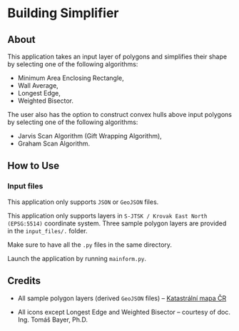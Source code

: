 # Building Simplifier
## About
This application takes an input layer of polygons and simplifies their shape by selecting one of the following algorithms:
- Minimum Area Enclosing Rectangle,
- Wall Average,
- Longest Edge,
- Weighted Bisector.  
  
The user also has the option to construct convex hulls above input polygons by selecting one of the following algorithms:
- Jarvis Scan Algorithm (Gift Wrapping Algorithm),
- Graham Scan Algorithm.

## How to Use
### Input files
This application only supports  `JSON` or `GeoJSON` files.

This application only supports layers in `S-JTSK / Krovak East North (EPSG:5514)` coordinate system. Three sample polygon layers are provided in the `input_files/.` folder.

Make sure to have all the `.py` files in the same directory.

Launch the application by running `mainform.py`.

## Credits
- All sample polygon layers (derived `GeoJSON` files) – [Katastrální mapa ČR](https://geoportal.cuzk.cz/(S(kzic4fwtlfocr0xrbslumcwm))/Default.aspx?mode=TextMeta&side=katastr_map&metadataID=CZ-00025712-CUZK_SERIES-MD_KM-KU-SHP&menu=211)

- All icons except Longest Edge and Weighted Bisector – courtesy of doc. Ing. Tomáš Bayer, Ph.D.